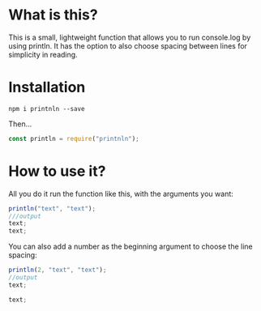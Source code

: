 # What is this?

This is a small, lightweight function that allows you to run console.log by using println.
It has the option to also choose spacing between lines for simplicity in reading.

# Installation

`npm i printnln --save`

Then...

```js
const println = require("printnln");
```

# How to use it?

All you do it run the function like this, with the arguments you want:

```js
println("text", "text");
///output
text;
text;
```

You can also add a number as the beginning argument to choose the line spacing:

```js
println(2, "text", "text");
//output
text;

text;
```
